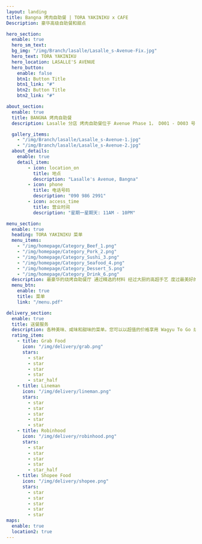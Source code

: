 ```yaml
---
layout: landing
title: Bangna 烤肉自助餐 | TORA YAKINIKU x CAFE
Description: 豪华高级自助餐和甜点

hero_section:
  enable: true
  hero_sm_text: 
  bg_img: "/img/Branch/lasalle/Lasalle_s-Avenue-Fix.jpg"
  hero_text: TORA YAKINIKU 
  hero_location: LASALLE'S AVENUE
  hero_button:
    enable: false
    btn1: Button Title
    btn1_link: "#"
    btn2: Button Title
    btn2_link: "#"

about_section:
  enable: true
  title: BANGNA 烤肉自助餐
  description: Lasalle 分店 烤肉自助餐位于 Avenue Phase 1， D001 - D003 号（第二家分店），于 2018 年起开业，共有 18 张桌子，最多可容纳 80 个座位的顾客，可以乘坐 BTS 轻轨到 Bangna 站，然后换乘公共汽车前往大约 10 分钟。

  gallery_items:
    - "/img/Branch/lasalle/Lasalle_s-Avenue-1.jpg"
    - "/img/Branch/lasalle/Lasalle_s-Avenue-2.jpg"
  about_details:
    enable: true
    detail_item:
        - icon: location_on
          title: 地点
          description: "Lasalle's Avenue, Bangna"
        - icon: phone
          title: 电话号码
          description: "090 986 2991"
        - icon: access_time
          title: 营业时间
          description: "星期一星期天: 11AM - 10PM"

menu_section:
  enable: true
  heading: TORA YAKINIKU 菜单
  menu_items:
    - "/img/homepage/Category_Beef_1.png"
    - "/img/homepage/Category_Pork_2.png"
    - "/img/homepage/Category_Sushi_3.png"
    - "/img/homepage/Category_Seafood_4.png"
    - "/img/homepage/Category_Dessert_5.png"
    - "/img/homepage/Category_Drink_6.png"
  description: 最豪华的烧烤自助餐厅 通过精选的材料 经过大厨的高超手艺 度过最美好的时光
  menu_btn:
    enable: true
    title: 菜单
    link: "/menu.pdf"

delivery_section:
  enable: true
  title: 送餐服务
  description: 各种美味、咸味和甜味的菜单。您可以以超值的价格享用 Wagyu To Go 烧烤套餐或寿司 (Sushi)、萨希米 (Sasimi)、东布里 (Donbu)、高级盒等即食菜单。 无论家庭还是办公室，您都可以享受， 您可以根据这些应用程序搜索 TORA YAKINIKU x CAFE，每个提供商都有不同的促销。
  rating_item:
    - title: Grab Food
      icon: "/img/delivery/grab.png"
      stars:
        - star
        - star
        - star
        - star
        - star_half
    - title: Lineman
      icon: "/img/delivery/lineman.png"
      stars:
        - star
        - star
        - star
        - star
        - star
    - title: Robinhood
      icon: "/img/delivery/robinhood.png"
      stars:
        - star
        - star
        - star
        - star
        - star_half
    - title: Shopee Food
      icon: "/img/delivery/shopee.png"
      stars:
        - star
        - star
        - star
        - star
        - star
maps:
  enable: true
  location2: true
---
```

